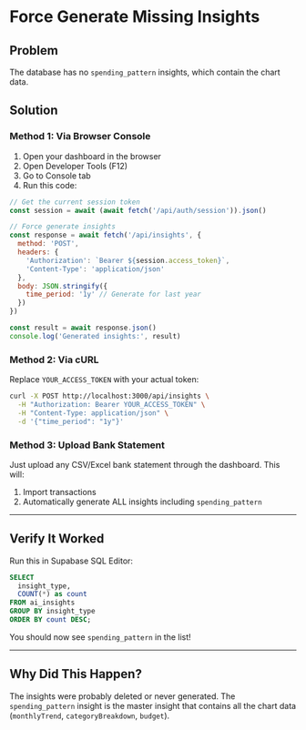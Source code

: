 # Force Generate Missing Insights

## Problem
The database has no `spending_pattern` insights, which contain the chart data.

## Solution

### Method 1: Via Browser Console

1. Open your dashboard in the browser
2. Open Developer Tools (F12)
3. Go to Console tab
4. Run this code:

```javascript
// Get the current session token
const session = await (await fetch('/api/auth/session')).json()

// Force generate insights
const response = await fetch('/api/insights', {
  method: 'POST',
  headers: {
    'Authorization': `Bearer ${session.access_token}`,
    'Content-Type': 'application/json'
  },
  body: JSON.stringify({
    time_period: '1y' // Generate for last year
  })
})

const result = await response.json()
console.log('Generated insights:', result)
```

### Method 2: Via cURL

Replace `YOUR_ACCESS_TOKEN` with your actual token:

```bash
curl -X POST http://localhost:3000/api/insights \
  -H "Authorization: Bearer YOUR_ACCESS_TOKEN" \
  -H "Content-Type: application/json" \
  -d '{"time_period": "1y"}'
```

### Method 3: Upload Bank Statement

Just upload any CSV/Excel bank statement through the dashboard. This will:
1. Import transactions
2. Automatically generate ALL insights including `spending_pattern`

---

## Verify It Worked

Run this in Supabase SQL Editor:

```sql
SELECT
  insight_type,
  COUNT(*) as count
FROM ai_insights
GROUP BY insight_type
ORDER BY count DESC;
```

You should now see `spending_pattern` in the list!

---

## Why Did This Happen?

The insights were probably deleted or never generated. The `spending_pattern` insight is the master insight that contains all the chart data (`monthlyTrend`, `categoryBreakdown`, `budget`).
